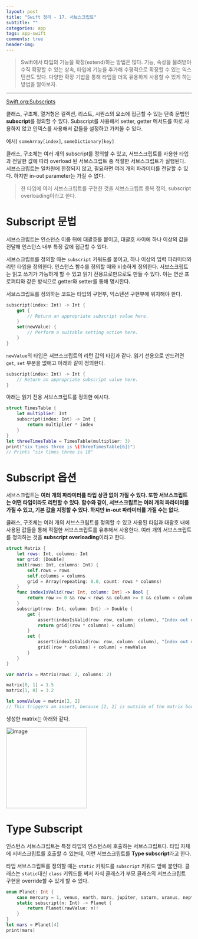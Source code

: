 ```yaml
---  
layout: post  
title: "Swift 정리 - 17. 서브스크립트"  
subtitle: ""  
categories: app
tags: app-swift
comments: true  
header-img: 
---  
```

  
> Swift에서 타입의 기능을 확장(extend)하는 방법은 많다. 기능, 속성을 물려받아 수직 확장할 수 있는 상속, 타입에 기능을 추가해 수평적으로 확장할 수 있는 익스텐션도 있다. 다양한 확장 기법을 통해 타입을 더욱 유용하게 사용할 수 있게 하는 방법을 알아보자.

---

[Swift.org:Subscripts](https://docs.swift.org/swift-book/LanguageGuide/Subscripts.html)

클래스, 구조체, 열거형은 컬렉션, 리스트, 시퀀스의 요소에 접근할 수 있는 단축 문법인 **subscript**를 정의할 수 있다. Subscript를 사용해서 setter, getter 메서드를 따로 사용하지 않고 인덱스를 사용해서 값들을 설정하고 가져올 수 있다. 

예시) `someArray[index]`, `someDictionary[key]`

클래스, 구조체는 여러 개의 subscript를 정의할 수 있고, 서브스크립트를 사용한 타입과 전달한 값에 따라 overload 된 서브스크립트 중 적절한 서브스크립트가 실행된다. 서브스크립트는 일차원에 한정되지 않고, 필요하면 여러 개의 파라미터를 전달할 수 있다. 하지만 in-out parameter는 가질 수 없다.

> 한 타입에 여러 서브스크립트를 구현한 것을 서브스크립트 중복 정의, subscript overloading이라고 한다.

# Subscript 문법

서브스크립트는 인스턴스 이름 뒤에 대괄호를 붙이고, 대괄호 사이에 하나 이상의 값을 전달해 인스턴스 내부 특정 값에 접근할 수 있다. 

서브스크립트를 정의할 때는 `subscript` 키워드를 붙이고, 하나 이상의 입력 파라미터와 리턴 타입을 정의한다. 인스턴스 함수를 정의할 때와 비슷하게 정의한다. 서브스크립트는 읽고 쓰기가 가능하게 할 수 있고 읽기 전용으로만으로도 만들 수 있다. 이는 연산 프로퍼티와 같은 방식으로 getter와 setter를 통해 명시한다.

서브스크립트를 정의하는 코드는 타입의 구현부, 익스텐션 구현부에 위치해야 한다.

```swift
subscript(index: Int) -> Int {
    get {
        // Return an appropriate subscript value here.
    }
    set(newValue) {
        // Perform a suitable setting action here.
    }
}
```

`newValue`의 타입은 서브스크립트의 리턴 값의 타입과 같다. 읽기 선용으로 만드려면 `get`, `set` 부분을 없애고 아래와 같이 정의한다.

```swift
subscript(index: Int) -> Int {
    // Return an appropriate subscript value here.
}
```

아래는 읽기 전용 서브스크립트를 정의한 예시다.

```swift
struct TimesTable {
    let multiplier: Int
    subscript(index: Int) -> Int {
        return multiplier * index
    }
}
let threeTimesTable = TimesTable(multiplier: 3)
print("six times three is \(threeTimesTable[6])")
// Prints "six times three is 18"
```

# Subscript 옵션

서브스크립트는 **여러 개의 파라미터를 타입 상관 없이 가질 수 있다. 또한 서브스크립트는 어떤 타입이라도 리턴할 수 있다. 함수와 같이, 서브스크립트는 여러 개의 파라미터를 가질 수 있고, 기본 값을 지정할 수 있다. 하지만 in-out 파라미터를 가질 수는 없다.**

클래스, 구조체는 여러 개의 서브스크립트를 정의할 수 있고 사용된 타입과 대괄호 내에 사용된 값들을 통해 적절한 서브스크립트를 유추해서 사용한다. 여러 개의 서브스크립트를 정의하는 것을 **subscript overloading**이라고 한다.

```swift
struct Matrix {
    let rows: Int, columns: Int
    var grid: [Double]
    init(rows: Int, columns: Int) {
        self.rows = rows
        self.columns = columns
        grid = Array(repeating: 0.0, count: rows * columns)
    }
    func indexIsValid(row: Int, column: Int) -> Bool {
        return row >= 0 && row < rows && column >= 0 && column < columns
    }
    subscript(row: Int, column: Int) -> Double {
        get {
            assert(indexIsValid(row: row, column: column), "Index out of range")
            return grid[(row * columns) + column]
        }
        set {
            assert(indexIsValid(row: row, column: column), "Index out of range")
            grid[(row * columns) + column] = newValue
        }
    }
}

var matrix = Matrix(rows: 2, columns: 2)

matrix[0, 1] = 1.5
matrix[1, 0] = 3.2

let someValue = matrix[2, 2]
// This triggers an assert, because [2, 2] is outside of the matrix bounds.
```

생성한 matrix는 아래와 같다.

<img width="219" alt="image" src="https://user-images.githubusercontent.com/41438361/172841856-f19fa28e-a0b4-4014-9f7a-9579f6c6cc55.png">

# Type Subscript

인스턴스 서브스크립트는 특정 타입의 인스턴스에 호출하는 서브스크립트다. 타입 자체에 서버스크립트를 호출할 수 있는데, 이런 서브스크립트를 **Type subscript**라고 한다. 

타입 서브스크립트를 정의할 때는 `static` 키워드를 `subscript` 키워드 앞에 붙인다. 클래스는 `static`대신 `class` 키워드를 써서 자식 클래스가 부모 클래스의 서브스크립트 구현을 override할 수 있게 할 수 있다.

```swift
enum Planet: Int {
    case mercury = 1, venus, earth, mars, jupiter, saturn, uranus, neptune
    static subscript(n: Int) -> Planet {
        return Planet(rawValue: n)!
    }
}
let mars = Planet[4]
print(mars)
```
